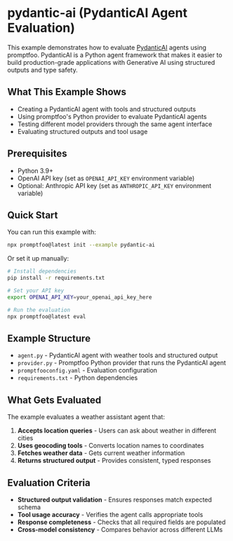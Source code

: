 # pydantic-ai (PydanticAI Agent Evaluation)

This example demonstrates how to evaluate [PydanticAI](https://ai.pydantic.dev/) agents using promptfoo. PydanticAI is a Python agent framework that makes it easier to build production-grade applications with Generative AI using structured outputs and type safety.

## What This Example Shows

- Creating a PydanticAI agent with tools and structured outputs
- Using promptfoo's Python provider to evaluate PydanticAI agents
- Testing different model providers through the same agent interface
- Evaluating structured outputs and tool usage

## Prerequisites

- Python 3.9+
- OpenAI API key (set as `OPENAI_API_KEY` environment variable)
- Optional: Anthropic API key (set as `ANTHROPIC_API_KEY` environment variable)

## Quick Start

You can run this example with:

```bash
npx promptfoo@latest init --example pydantic-ai
```

Or set it up manually:

```bash
# Install dependencies
pip install -r requirements.txt

# Set your API key
export OPENAI_API_KEY=your_openai_api_key_here

# Run the evaluation
npx promptfoo@latest eval
```

## Example Structure

- `agent.py` - PydanticAI agent with weather tools and structured output
- `provider.py` - Promptfoo Python provider that runs the PydanticAI agent
- `promptfooconfig.yaml` - Evaluation configuration
- `requirements.txt` - Python dependencies

## What Gets Evaluated

The example evaluates a weather assistant agent that:

1. **Accepts location queries** - Users can ask about weather in different cities
2. **Uses geocoding tools** - Converts location names to coordinates
3. **Fetches weather data** - Gets current weather information
4. **Returns structured output** - Provides consistent, typed responses

## Evaluation Criteria

- **Structured output validation** - Ensures responses match expected schema
- **Tool usage accuracy** - Verifies the agent calls appropriate tools
- **Response completeness** - Checks that all required fields are populated
- **Cross-model consistency** - Compares behavior across different LLMs 